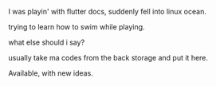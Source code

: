 
I was playin' with flutter docs, suddenly fell into linux ocean. 

trying to learn how to swim while playing.

what else should i say?

usually take ma codes from the back storage and put it here.

Available, with new ideas. 

<!---
RadG1t/RadG1t is a ✨ special ✨ repository because its `README.md` (this file) appears on your GitHub profile.
You can click the Preview link to take a look at your changes.
--->
